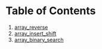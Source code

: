 # Table of Contents

1. [array_reverse](python/array_reverse/README.md)
2. [array_insert_shift](python/array_insert_shift/README.md)
3. [array_binary_search](python/code_challenges/array_binary_search/README.md)